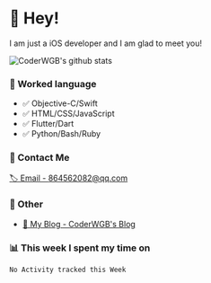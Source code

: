# 👋 Hey!

I am just a iOS developer and I am glad to meet you!

![CoderWGB's github stats](https://github-readme-stats.vercel.app/api?username=WangGuibin&&show_icons=true&&title_color=1abc9c&&icon_color=1abc9c)


### 📝 Worked language

- ✅ Objective-C/Swift   
- ✅ HTML/CSS/JavaScript
- ✅ Flutter/Dart
- ✅ Python/Bash/Ruby

### 📮 Contact Me

[🏷 Email - 864562082@qq.com](mailto:864562082@qq.com)


### 🤪 Other

- [📌 My Blog - CoderWGB's Blog](http://wangguibin.github.io/hexo-github-action)

### 📊 This week I spent my time on

<!--START_SECTION:waka-->
```text
No Activity tracked this Week
```
<!--END_SECTION:waka-->
